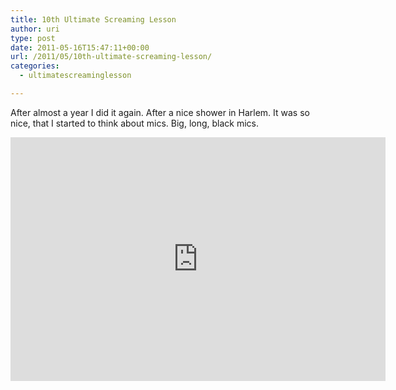 ```yaml
---
title: 10th Ultimate Screaming Lesson
author: uri
type: post
date: 2011-05-16T15:47:11+00:00
url: /2011/05/10th-ultimate-screaming-lesson/
categories:
  - ultimatescreaminglesson

---
```

After almost a year I did it again. After a nice shower in Harlem. It was so nice, that I started to think about mics. Big, long, black mics.

<iframe width="600" height="390" src="http://www.youtube.com/embed/YiqhJ6WOo2A" frameborder="0" allowfullscreen></iframe>